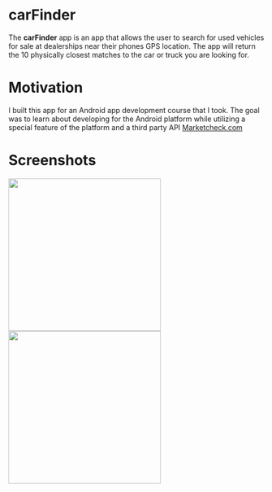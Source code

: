 # carFinder
The **carFinder** app is an app that allows the user to search for used vehicles for sale at
dealerships near their phones GPS location. The app will return the 10 physically closest matches 
to the car or truck you are looking for.

# Motivation
I built this app for an Android app development course that I took. The goal was to learn about developing for the Android
platform while utilizing a special feature of the platform and a third party API  [Marketcheck.com](https://www.marketcheck.com)


# Screenshots
<p float="left">
<img src="https://user-images.githubusercontent.com/22112465/63130357-005ed200-bf6f-11e9-9902-5a89b2748c0a.png" width="300">

<img src="https://user-images.githubusercontent.com/22112465/63130636-f8ebf880-bf6f-11e9-92e7-f7ed49d74559.png" width="300">
</p>
